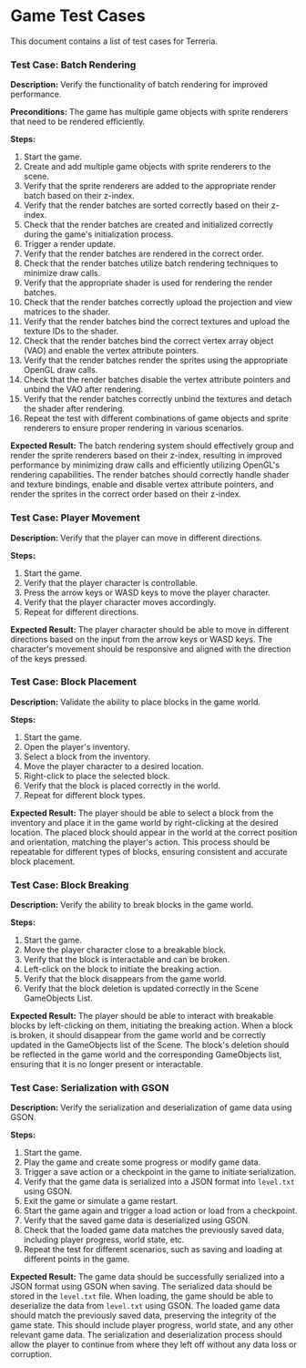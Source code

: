 # Game Test Cases

This document contains a list of test cases for Terreria.

### Test Case: Batch Rendering

**Description:** Verify the functionality of batch rendering for improved performance.

**Preconditions:** The game has multiple game objects with sprite renderers that need to be rendered efficiently.

**Steps:**
1. Start the game.
2. Create and add multiple game objects with sprite renderers to the scene.
3. Verify that the sprite renderers are added to the appropriate render batch based on their z-index.
4. Verify that the render batches are sorted correctly based on their z-index.
5. Check that the render batches are created and initialized correctly during the game's initialization process.
6. Trigger a render update.
7. Verify that the render batches are rendered in the correct order.
8. Check that the render batches utilize batch rendering techniques to minimize draw calls.
9. Verify that the appropriate shader is used for rendering the render batches.
10. Check that the render batches correctly upload the projection and view matrices to the shader.
11. Verify that the render batches bind the correct textures and upload the texture IDs to the shader.
12. Check that the render batches bind the correct vertex array object (VAO) and enable the vertex attribute pointers.
13. Verify that the render batches render the sprites using the appropriate OpenGL draw calls.
14. Check that the render batches disable the vertex attribute pointers and unbind the VAO after rendering.
15. Verify that the render batches correctly unbind the textures and detach the shader after rendering.
16. Repeat the test with different combinations of game objects and sprite renderers to ensure proper rendering in various scenarios.

**Expected Result:**
The batch rendering system should effectively group and render the sprite renderers based on their z-index, resulting in improved performance by minimizing draw calls and efficiently utilizing OpenGL's rendering capabilities. The render batches should correctly handle shader and texture bindings, enable and disable vertex attribute pointers, and render the sprites in the correct order based on their z-index.



### Test Case: Player Movement

**Description:** Verify that the player can move in different directions.

**Steps:**
1. Start the game.
2. Verify that the player character is controllable.
3. Press the arrow keys or WASD keys to move the player character.
4. Verify that the player character moves accordingly.
5. Repeat for different directions.

**Expected Result:**
The player character should be able to move in different directions based on the input from the arrow keys or WASD keys. The character's movement should be responsive and aligned with the direction of the keys pressed.


### Test Case: Block Placement

**Description:** Validate the ability to place blocks in the game world.

**Steps:**
1. Start the game.
2. Open the player's inventory.
3. Select a block from the inventory.
4. Move the player character to a desired location.
5. Right-click to place the selected block.
6. Verify that the block is placed correctly in the world.
7. Repeat for different block types.

**Expected Result:**
The player should be able to select a block from the inventory and place it in the game world by right-clicking at the desired location. The placed block should appear in the world at the correct position and orientation, matching the player's action. This process should be repeatable for different types of blocks, ensuring consistent and accurate block placement.



### Test Case: Block Breaking

**Description:** Verify the ability to break blocks in the game world.

**Steps:**
1. Start the game.
2. Move the player character close to a breakable block.
3. Verify that the block is interactable and can be broken.
4. Left-click on the block to initiate the breaking action.
5. Verify that the block disappears from the game world.
6. Verify that the block deletion is updated correctly in the Scene GameObjects List.

**Expected Result:**
The player should be able to interact with breakable blocks by left-clicking on them, initiating the breaking action. When a block is broken, it should disappear from the game world and be correctly updated in the GameObjects list of the Scene. The block's deletion should be reflected in the game world and the corresponding GameObjects list, ensuring that it is no longer present or interactable.


### Test Case: Serialization with GSON

**Description:** Verify the serialization and deserialization of game data using GSON.

**Steps:**
1. Start the game.
2. Play the game and create some progress or modify game data.
3. Trigger a save action or a checkpoint in the game to initiate serialization.
4. Verify that the game data is serialized into a JSON format into `level.txt` using GSON.
5. Exit the game or simulate a game restart.
6. Start the game again and trigger a load action or load from a checkpoint.
7. Verify that the saved game data is deserialized using GSON.
8. Check that the loaded game data matches the previously saved data, including player progress, world state, etc.
9. Repeat the test for different scenarios, such as saving and loading at different points in the game.

**Expected Result:**
The game data should be successfully serialized into a JSON format using GSON when saving. The serialized data should be stored in the `level.txt` file. When loading, the game should be able to deserialize the data from `level.txt` using GSON. The loaded game data should match the previously saved data, preserving the integrity of the game state. This should include player progress, world state, and any other relevant game data. The serialization and deserialization process should allow the player to continue from where they left off without any data loss or corruption.

